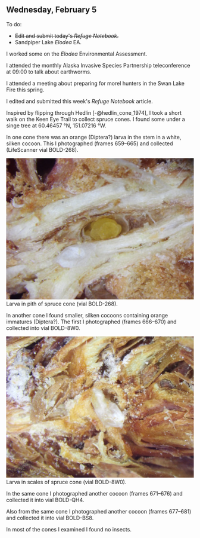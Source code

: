 
## Wednesday, February 5

To do:

* ~~Edit and submit today's *Refuge Notebook*.~~
* Sandpiper Lake *Elodea* EA.

I worked some on the *Elodea* Environmental Assessment. 

I attended the monthly Alaska Invasive Species Partnership teleconference at 09:00 to talk about earthworms.

I attended a meeting about preparing for morel hunters in the Swan Lake Fire this spring.

I edited and submitted this week's *Refuge Notebook* article.

Inspired by flipping through Hedlin [-@hedlin_cone_1974], I took a short walk on the Keen Eye Trail to collect spruce cones. I found some under a singe tree at 60.46457 °N, 151.07216 °W.

In one cone there was an orange (Diptera?) larva in the stem in a white, silken cocoon. This I photographed (frames 659–665) and collected (LifeScanner vial BOLD-268).

![Larva in pith of spruce cone (vial BOLD-268).](2020-02-05_larva_BOLD-268.jpg)\
Larva in pith of spruce cone (vial BOLD-268).

In another cone I found smaller, silken cocoons containing orange immatures (Diptera?). The first I photographed (frames 666–670) and collected into vial BOLD-8W0.

![Larva in scales of spruce cone (vial BOLD-8W0).](2020-02-05_larva_BOLD-8W0.jpg)\
Larva in scales of spruce cone (vial BOLD-8W0).

In the same cone I photographed another cocoon (frames 671–676) and collected it into vial BOLD-QH4.

Also from the same cone I photographed another cocoon (frames 677–681) and collected it into vial BOLD-BS8.

In most of the cones I examined I found no insects.

